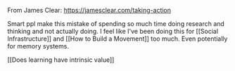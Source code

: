 From James Clear: https://jamesclear.com/taking-action

Smart ppl make this mistake of spending so much time doing research and thinking and not actually doing. I feel like I've been doing this for [[Social Infrastructure]] and [[How to Build a Movement]] too much. Even potentially for memory systems. 

[[Does learning have intrinsic value]] 

